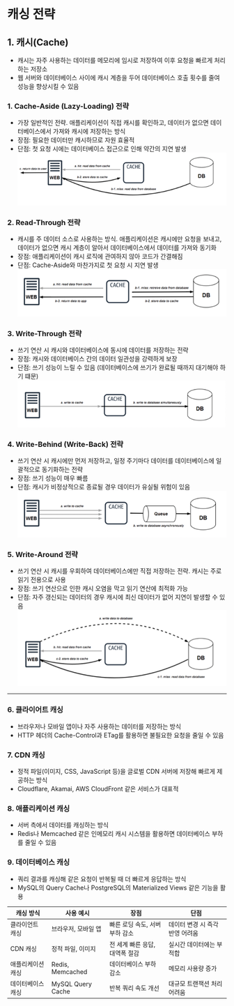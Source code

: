 # 캐싱 전략

## 1. 캐시(Cache)
- 캐시는 자주 사용하는 데이터를 메모리에 임시로 저장하여 이후 요청을 빠르게 처리하는 저장소
- 웹 서버와 데이터베이스 사이에 캐시 계층을 두어 데이터베이스 호출 횟수를 줄여 성능을 향상시킬 수 있음

### 1. Cache-Aside (Lazy-Loading) 전략
- 가장 일반적인 전략. 애플리케이션이 직접 캐시를 확인하고, 데이터가 없으면 데이터베이스에서 가져와 캐시에 저장하는 방식
- 장점: 필요한 데이터만 캐시하므로 자원 효율적
- 단점: 첫 요청 시에는 데이터베이스 접근으로 인해 약간의 지연 발생
![img.png](images/cs_img.png)

### 2. Read-Through 전략
- 캐시를 주 데이터 소스로 사용하는 방식. 애플리케이션은 캐시에만 요청을 보내고, 데이터가 없으면 캐시 계층이 알아서 데이터베이스에서 데이터를 가져와 동기화
- 장점: 애플리케이션이 캐시 로직에 관여하지 않아 코드가 간결해짐
- 단점: Cache-Aside와 마찬가지로 첫 요청 시 지연 발생
![img_1.png](images/cs_img_1.png)

### 3. Write-Through 전략
- 쓰기 연산 시 캐시와 데이터베이스에 동시에 데이터를 저장하는 전략
- 장점: 캐시와 데이터베이스 간의 데이터 일관성을 강력하게 보장
- 단점: 쓰기 성능이 느릴 수 있음 (데이터베이스에 쓰기가 완료될 때까지 대기해야 하기 떄문)
![img_2.png](images/cs_img_2.png)

### 4. Write-Behind (Write-Back) 전략
- 쓰기 연산 시 캐시에만 먼저 저장하고, 일정 주기마다 데이터를 데이터베이스에 일괄적으로 동기화하는 전략
- 장점: 쓰기 성능이 매우 빠름
- 단점: 캐시가 비정상적으로 종료될 경우 데이터가 유실될 위험이 있음
![img_3.png](images/cs_img_3.png)

### 5. Write-Around 전략
- 쓰기 연산 시 캐시를 우회하여 데이터베이스에만 직접 저장하는 전략. 캐시는 주로 읽기 전용으로 사용
- 장점: 쓰기 연산으로 인한 캐시 오염을 막고 읽기 연산에 최적화 가능
- 단점: 자주 갱신되는 데이터의 경우 캐시에 최신 데이터가 없어 지연이 발생할 수 있음
![img.png](images/cs_img5.png)

---
### 6. 클라이어트 캐싱 
- 브라우저나 모바일 앱이나 자주 사용하는 데이터를 저장하는 방식
- HTTP 헤더의 Cache-Control과 ETag를 활용하면 불필요한 요청을 줄일 수 있음

### 7. CDN 캐싱
- 정적 파일(이미지, CSS, JavaScript 등)을 글로벌 CDN 서버에 저장해 빠르게 제공하는 방식
- Cloudflare, Akamai, AWS CloudFront 같은 서비스가 대표적

### 8. 애플리케이션 캐싱
- 서버 측에서 데이터를 캐싱하는 방식
- Redis나 Memcached 같은 인메모리 캐시 시스템을 활용하면 데이터베이스 부하를 줄일 수 있음

### 9. 데이터베이스 캐싱
- 쿼리 결과를 캐싱해 같은 요청이 반복될 때 더 빠르게 응답하는 방식
- MySQL의 Query Cache나 PostgreSQL의 Materialized Views 같은 기능을 활용

| 캐싱 방식          | 사용 예시             | 장점                           | 단점                           |
|--------------------|-----------------------|--------------------------------|--------------------------------|
| 클라이언트 캐싱    | 브라우저, 모바일 앱   | 빠른 로딩 속도, 서버 부하 감소 | 데이터 변경 시 즉각 반영 어려움 |
| CDN 캐싱           | 정적 파일, 이미지     | 전 세계 빠른 응답, 대역폭 절감 | 실시간 데이터에는 부적합        |
| 애플리케이션 캐싱  | Redis, Memcached      | 데이터베이스 부하 감소         | 메모리 사용량 증가              |
| 데이터베이스 캐싱  | MySQL Query Cache     | 반복 쿼리 속도 개선            | 대규모 트랜잭션 처리 어려움     |
